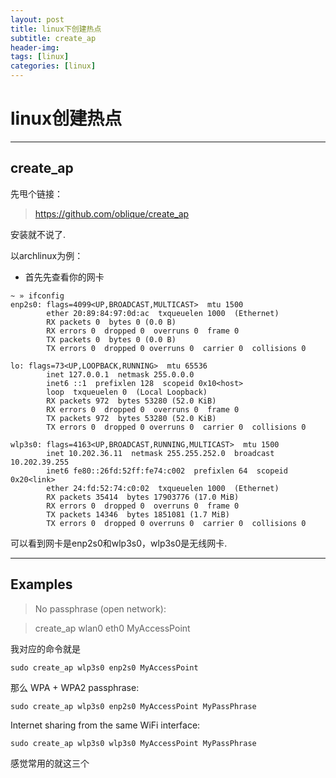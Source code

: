 ```yaml
---
layout: post
title: linux下创建热点
subtitle: create_ap
header-img: 
tags: [linux]
categories: [linux]
---
```

# linux创建热点

***

## create_ap

先甩个链接：
>https://github.com/oblique/create_ap

安装就不说了.

以archlinux为例：

* 首先先查看你的网卡

~~~
~ » ifconfig                                                         
enp2s0: flags=4099<UP,BROADCAST,MULTICAST>  mtu 1500
        ether 20:89:84:97:0d:ac  txqueuelen 1000  (Ethernet)
        RX packets 0  bytes 0 (0.0 B)
        RX errors 0  dropped 0  overruns 0  frame 0
        TX packets 0  bytes 0 (0.0 B)
        TX errors 0  dropped 0 overruns 0  carrier 0  collisions 0

lo: flags=73<UP,LOOPBACK,RUNNING>  mtu 65536
        inet 127.0.0.1  netmask 255.0.0.0
        inet6 ::1  prefixlen 128  scopeid 0x10<host>
        loop  txqueuelen 0  (Local Loopback)
        RX packets 972  bytes 53280 (52.0 KiB)
        RX errors 0  dropped 0  overruns 0  frame 0
        TX packets 972  bytes 53280 (52.0 KiB)
        TX errors 0  dropped 0 overruns 0  carrier 0  collisions 0

wlp3s0: flags=4163<UP,BROADCAST,RUNNING,MULTICAST>  mtu 1500
        inet 10.202.36.11  netmask 255.255.252.0  broadcast 10.202.39.255
        inet6 fe80::26fd:52ff:fe74:c002  prefixlen 64  scopeid 0x20<link>
        ether 24:fd:52:74:c0:02  txqueuelen 1000  (Ethernet)
        RX packets 35414  bytes 17903776 (17.0 MiB)
        RX errors 0  dropped 0  overruns 0  frame 0
        TX packets 14346  bytes 1851081 (1.7 MiB)
        TX errors 0  dropped 0 overruns 0  carrier 0  collisions 0

~~~

可以看到网卡是enp2s0和wlp3s0，wlp3s0是无线网卡.

***

## Examples

>No passphrase (open network):

>create_ap wlan0 eth0 MyAccessPoint

我对应的命令就是

~~~
sudo create_ap wlp3s0 enp2s0 MyAccessPoint
~~~

那么
WPA + WPA2 passphrase:
~~~
sudo create_ap wlp3s0 enp2s0 MyAccessPoint MyPassPhrase
~~~

Internet sharing from the same WiFi interface:
~~~
sudo create_ap wlp3s0 wlp3s0 MyAccessPoint MyPassPhrase
~~~
感觉常用的就这三个
